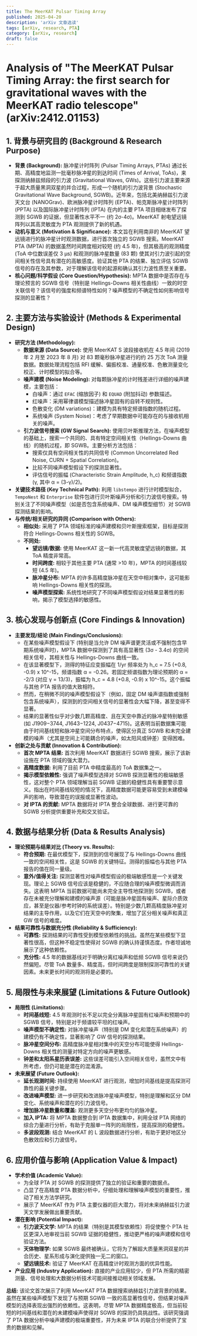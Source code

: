 ```yaml
---
title: The MeerKAT Pulsar Timing Array
published: 2025-04-20
description: 'arXiv 文章选读'
tags: [arXiv, research, PTA]
category: [arXiv, research]
draft: false
---
```


# Analysis of "The MeerKAT Pulsar Timing Array: the first search for gravitational waves with the MeerKAT radio telescope" (arXiv:2412.01153)

## 1. 背景与研究目的 (Background & Research Purpose)

* **背景 (Background):** 脉冲星计时阵列 (Pulsar Timing Arrays, PTAs) 通过长期、高精度地监测一批毫秒脉冲星的到达时间 (Times of Arrival, ToAs)，来探测纳赫兹频段的引力波 (Gravitational Waves, GWs)。这些引力波主要来源于超大质量黑洞双星的并合过程，形成一个随机的引力波背景 (Stochastic Gravitational Wave Background, SGWB)。近年来，包括北美纳赫兹引力波天文台 (NANOGrav)、欧洲脉冲星计时阵列 (EPTA)、帕克斯脉冲星计时阵列 (PPTA) 以及国际脉冲星计时阵列 (IPTA) 在内的主要 PTA 项目相继发布了探测到 SGWB 的证据，但显著性水平不一 (约 2σ-4σ)。MeerKAT 射电望远镜阵列以其高灵敏度为 PTA 观测提供了新的机遇。
* **动机与意义 (Motivation & Significance):** 本文旨在利用南非的 MeerKAT 望远镜进行的脉冲星计时观测数据，进行首次独立的 SGWB 搜索。MeerKAT PTA (MPTA) 的数据虽然时间跨度相对较短 (约 4.5 年)，但其极高的观测精度 (ToA 中位数误差仅 3 μs) 和观测的脉冲星数量 (83 颗) 使其对引力波引起的空间相关性信号具有潜在的高敏感度。验证其他 PTA 的结果、独立评估 SGWB 信号的存在及其参数，对于理解该信号的起源和确认其引力波性质至关重要。
* **核心问题/科学假设 (Core Question/Hypothesis):** MPTA 数据中是否存在与理论预言的 SGWB 信号（特别是 Hellings-Downs 相关性曲线）一致的时空关联信号？该信号的强度和频谱特性如何？噪声模型的不确定性如何影响信号探测的显著性？

## 2. 主要方法与实验设计 (Methods & Experimental Design)

* **研究方法 (Methodology):**
  * **数据来源 (Data Source):** 使用 MeerKAT S 波段接收机在 4.5 年间 (2019 年 2 月至 2023 年 8 月) 对 83 颗毫秒脉冲星进行的约 25 万次 ToA 测量数据。数据处理流程包括 RFI 缓解、偏振校准、通量校准、色散测量变化校正、计时模型的拟合等。
  * **噪声建模 (Noise Modeling):** 对每颗脉冲星的计时残差进行详细的噪声建模，主要包括：
    * 白噪声：通过 `EFAC` (缩放因子) 和 `EQUAD` (附加抖动) 参数描述。
    * 红噪声：采用幂律谱模型描述脉冲星固有的自转不规则性。
    * 色散变化 (DM variations)：建模为具有特定频谱指数的随机过程。
    * 系统噪声 (System Noise)：考虑了早期数据中可能存在的与接收机相关的噪声。
  * **引力波信号搜索 (GW Signal Search):** 使用贝叶斯推理方法，在噪声模型的基础上，搜索一个共同的、具有特定空间相关性（Hellings-Downs 曲线）的随机过程，即 SGWB。主要分析方法包括：
    * 搜索仅具有空间相关性的共同信号 (Common Uncorrelated Red Noise, CURN + Spatial Correlation)。
    * 比较不同噪声模型假设下的探测显著性。
    * 评估信号的振幅 (Characteristic Strain Amplitude, h_c) 和频谱指数 (γ, 其中 α = (3-γ)/2)。
* **关键技术路径 (Key Technical Path):** 利用 `libstempo` 进行计时模型拟合，`TempoNest` 和 `Enterprise` 软件包进行贝叶斯噪声分析和引力波信号搜索。特别关注了不同噪声模型（如是否包含系统噪声、DM 噪声模型细节）对 SGWB 探测结果的影响。
* **与传统/相关研究的异同 (Comparison with Others):**
  * **相似处:** 采用了 PTA 领域标准的噪声建模和贝叶斯搜索框架，目标是探测符合 Hellings-Downs 相关性的 SGWB。
  * **不同处:**
    * **望远镜/数据:** 使用 MeerKAT 这一新一代高灵敏度望远镜的数据，其 ToA 精度非常高。
    * **时间跨度:** 相较于其他主要 PTA (通常 >10 年)，MPTA 的时间基线较短 (4.5 年)。
    * **脉冲星分布:** MPTA 的许多高精度脉冲星在天空中相对集中，这可能影响 Hellings-Downs 相关性的探测。
    * **噪声模型探索:** 系统性地研究了不同噪声模型假设对结果显著性的影响，揭示了模型选择的敏感性。

## 3. 核心发现与创新点 (Core Findings & Innovation)

* **主要发现/结论 (Main Findings/Conclusions):**
  * 在某些噪声模型假设下 (特别是当允许 DM 噪声谱更灵活或不强制包含早期系统噪声时)，MPTA 数据中探测到了具有高显著性 (3σ - 3.4σ) 的空间相关信号，其相关性与 Hellings-Downs 曲线一致。
  * 在该显著模型下，测得的特征应变振幅在 1/yr 频率处为 h_c = 7.5 (+0.8, -0.9) x 10^-15，频谱指数 α = -0.26。若固定频谱指数为理论预期的 α = -2/3 (对应 γ = 13/3)，振幅为 h_c = 4.8 (+0.8, -0.9) x 10^-15。这个振幅与其他 PTA 报告的值大致相符。
  * 然而，在稍微不同的噪声模型假设下（例如，固定 DM 噪声谱指数或强制包含系统噪声），探测到的空间相关信号的显著性会大幅下降，甚至变得不显著。
  * 结果的显著性似乎对少数几颗高精度、且在天空中靠近的脉冲星特别敏感 (如 J1909−3744, J1643−1224, J0437−4715)。这表明当前数据集可能由于时间基线短和脉冲星空间分布特点，使得区分真正 SGWB 和未完全建模的噪声（尤其是空间上可能耦合的噪声，如太阳风或钟差）变得困难。
* **创新之处与贡献 (Innovation & Contribution):**
  * **首次 MPTA 结果:** 首次利用 MeerKAT 数据进行 SGWB 搜索，展示了该新设施在 PTA 领域的强大潜力。
  * **高精度数据:** 利用了目前 PTA 中精度最高的 ToA 数据集之一。
  * **揭示模型依赖性:** 强调了噪声模型选择对 SGWB 探测显著性的极端敏感性，这对整个 PTA 领域理解当前 SGWB 证据的稳健性具有重要警示意义。指出在时间基线较短的情况下，高精度数据可能更容易受到未建模噪声的影响，导致潜在的误报或显著性波动。
  * **对 IPTA 的贡献:** MPTA 数据将对 IPTA 整合全球数据、进行更可靠的 SGWB 分析提供重要补充和交叉验证。

## 4. 数据与结果分析 (Data & Results Analysis)

* **理论预期与结果对比 (Theory vs. Results):**
  * **符合预期:** 在最优模型下，探测到的信号展现了与 Hellings-Downs 曲线一致的空间相关性，这是 SGWB 的关键特征。测得的振幅也与其他 PTA 报告的值在同一量级。
  * **意外/值得关注:** 探测显著性对噪声模型假设的极端敏感性是一个关键发现。理论上 SGWB 信号应该是稳健的，不应随合理的噪声模型微调而消失。这表明 MPTA 当前数据可能尚未完全主导性地探测到 SGWB，或者存在未被充分理解和建模的噪声源（可能是脉冲星固有噪声、星际介质效应，甚至是仪器/参考时钟的系统误差）。特别是少数几颗高精度脉冲星对结果的主导作用，以及它们在天空中的聚集，增加了区分相关噪声和真正 GW 信号的难度。
* **结果可靠性与数据充分性 (Reliability & Sufficiency):**
  * **可靠性:** 探测结果的可靠性受到模型依赖性的挑战。虽然在某些模型下显著性很高，但这种不稳定性使得对 SGWB 的确认持谨慎态度。作者坦诚地展示了这种依赖性。
  * **充分性:** 4.5 年的数据基线对于明确分离红噪声和低频 SGWB 信号来说仍然偏短。尽管 ToA 数量多、精度高，但时间跨度是限制探测可靠性的关键因素。未来更长时间的观测将是必要的。

## 5. 局限性与未来展望 (Limitations & Future Outlook)

* **局限性 (Limitations):**
  * **时间基线短:** 4.5 年观测时长不足以完全分离脉冲星固有红噪声和预期中的 SGWB 信号，特别是对于频谱较平坦的红噪声。
  * **噪声模型不确定性:** 对脉冲星噪声（特别是 DM 变化和潜在系统噪声）的建模仍有不确定性，显著影响了 GW 信号的探测结果。
  * **脉冲星空间分布:** 高精度脉冲星相对集中的天空分布可能使得 Hellings-Downs 相关性的测量对特定方向的噪声更敏感。
  * **钟差和太阳系星历表误差:** 这些误差可能引入空间相关信号，虽然文中有所考虑，但仍可能是潜在的混淆源。
* **未来展望 (Future Outlook):**
  * **延长观测时间:** 持续使用 MeerKAT 进行观测，增加时间基线是提高探测可靠性的最关键步骤。
  * **改进噪声模型:** 进一步研究和改进脉冲星噪声模型，特别是理解和区分 DM 变化、系统噪声和潜在的引力波信号。
  * **增加脉冲星数量和覆盖:** 观测更多天空分布更均匀的脉冲星。
  * **加入 IPTA:** 将 MPTA 数据整合到 IPTA 数据集中，利用全球 PTA 网络的综合力量进行分析，有助于克服单一阵列的局限性，提高探测的稳健性。
  * **多波段观测:** 结合 MeerKAT 的 L 波段数据进行分析，有助于更好地区分色散效应和引力波信号。

## 6. 应用价值与影响 (Application Value & Impact)

* **学术价值 (Academic Value):**
  * 为全球 PTA 对 SGWB 的探测提供了独立的验证和重要的数据点。
  * 凸显了在高精度 PTA 数据分析中，仔细处理和理解噪声模型的重要性，推动了相关方法学研究。
  * 展示了 MeerKAT 作为 PTA 主要仪器的巨大潜力，将对未来纳赫兹引力波天文学发展做出重要贡献。
* **潜在影响 (Potential Impact):**
  * **引力波天文学:** MPTA 的结果（特别是其模型依赖性）将促使整个 PTA 社区更深入地审视当前 SGWB 证据的稳健性，推动更严格的噪声建模和信号验证方法。
  * **天体物理学:** 如果 SGWB 最终被确认，它将为了解超大质量黑洞双星的并合历史、星系形成与演化提供独一无二的窗口。
  * **望远镜技术:** 验证了 MeerKAT 在高精度计时观测方面的优异性能。
* **产业应用 (Industry Application):** 直接的产业应用较少，但 PTA 所需的精密测量、信号处理和大数据分析技术可能间接推动相关领域发展。

**总结:** 该论文首次展示了利用 MeerKAT PTA 数据搜索纳赫兹引力波背景的结果。虽然在某些噪声模型下发现了与预期 SGWB 一致的高显著性信号，但结果对噪声模型的选择表现出强烈的依赖性。这表明，尽管 MPTA 数据精度极高，但当前较短的时间基线和潜在的未建模噪声使得对 SGWB 的探测仍具挑战性。该研究强调了 PTA 数据分析中噪声建模的极端重要性，并为未来 IPTA 的联合分析提供了宝贵的数据和见解。
